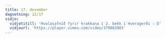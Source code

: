```yaml
---
title: 17. desember
dagsetning: 12/17
vidjo:
  vidjotitill: 'Hvalasafnið fyrir krakkana í 2. bekk í Hveragerði :-D'
  vidjourl: 'https://player.vimeo.com/video/379883983'
---
```


